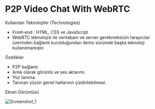 # P2P Video Chat With WebRTC 

Kullanılan Teknolojiler (Technologies)
<ul>
<li> Front-end : HTML, CSS ve JavaScript </li>
<li> WebRTC teknolojisi ile veritabanı ve server gerekmeksizin tarayıcılar üzerinden bağlantı kurulduğundan demo sürümde başka teknoloji kullanılmamıştır.</li>
</ul>

Özellikler
<ul>
  <li> P2P bağlantı. </li>
  <li> Anlık olarak görüntü ve ses aktarımı.</li>
  <li> Yüz tanıma. </li>
  <li> Tanınan yüzün genel hatlarının çizdirilebilmesi. </li>
</ul>

Ekran Görüntüsü <br>

![Screenshot_1](https://user-images.githubusercontent.com/58571709/121396478-161b6380-c95c-11eb-8fe6-782c0362ec8e.png)
